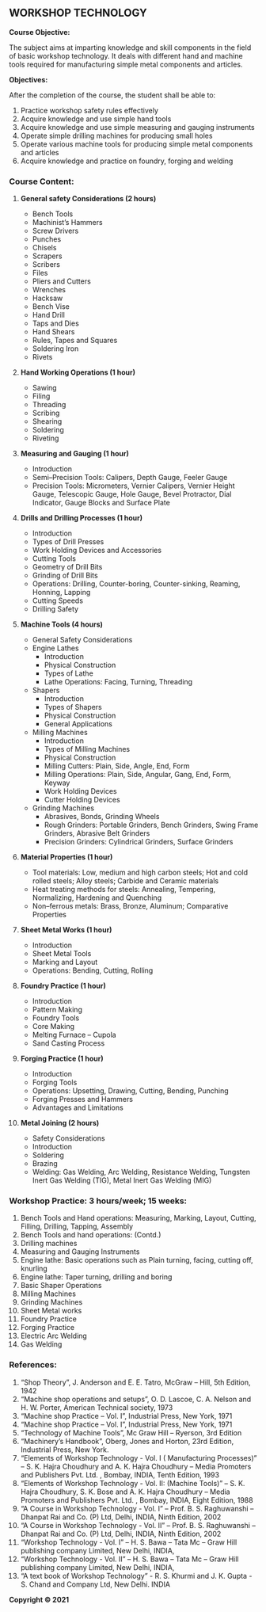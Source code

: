 ## WORKSHOP TECHNOLOGY

**Course Objective:**

The subject aims at imparting knowledge and skill components in the field of basic workshop technology. It deals with different hand and machine tools required for manufacturing simple metal components and articles. 

**Objectives:**

After the completion of the course, the student shall be able to:

1. Practice workshop safety rules effectively
2. Acquire knowledge and use simple hand tools 
3. Acquire knowledge and use simple measuring and gauging instruments
4. Operate simple drilling machines for producing small holes
5. Operate various machine tools for producing simple metal components and articles
6. Acquire knowledge and practice on foundry, forging and welding

### Course Content:

1. **General safety Considerations (2 hours)**
    - Bench Tools
    - Machinist’s Hammers
    - Screw Drivers
    - Punches
    - Chisels
    - Scrapers
    - Scribers
    - Files
    - Pliers and Cutters
    - Wrenches
    - Hacksaw
    - Bench Vise
    - Hand Drill
    - Taps and Dies
    - Hand Shears
    - Rules, Tapes and Squares
    - Soldering Iron
    - Rivets

2. **Hand Working Operations (1 hour)**
    - Sawing
    - Filing
    - Threading
    - Scribing
    - Shearing
    - Soldering
    - Riveting

3. **Measuring and Gauging (1 hour)**
    - Introduction
    - Semi–Precision Tools: Calipers, Depth Gauge, Feeler Gauge
    - Precision Tools: Micrometers, Vernier Calipers, Vernier Height Gauge, Telescopic Gauge, Hole Gauge, Bevel Protractor, Dial Indicator, Gauge Blocks and Surface Plate

4. **Drills and Drilling Processes (1 hour)**
    - Introduction
    - Types of Drill Presses
    - Work Holding Devices and Accessories
    - Cutting Tools
    - Geometry of Drill Bits
    - Grinding of Drill Bits
    - Operations: Drilling, Counter-boring, Counter-sinking, Reaming, Honning, Lapping
    - Cutting Speeds
    - Drilling Safety

5. **Machine Tools (4 hours)**
    - General Safety Considerations
    - Engine Lathes
        - Introduction
        - Physical Construction
        - Types of Lathe
        - Lathe Operations: Facing, Turning, Threading
    - Shapers
        - Introduction
        - Types of Shapers
        - Physical Construction
        - General Applications 
    - Milling Machines
        - Introduction
        - Types of Milling Machines
        - Physical Construction
        - Milling Cutters: Plain, Side, Angle, End, Form 
        - Milling Operations: Plain, Side, Angular, Gang, End, Form, Keyway
        - Work Holding Devices
        - Cutter Holding Devices
    - Grinding Machines
        - Abrasives, Bonds, Grinding Wheels
        - Rough  Grinders: Portable Grinders, Bench Grinders, Swing Frame Grinders, Abrasive Belt Grinders
        - Precision  Grinders: Cylindrical Grinders, Surface Grinders

6. **Material Properties (1 hour)**
    - Tool materials: Low, medium and high carbon steels; Hot and cold rolled steels; Alloy steels; Carbide and Ceramic materials
    - Heat treating methods for steels: Annealing, Tempering, Normalizing, Hardening and Quenching
    - Non–ferrous metals: Brass, Bronze, Aluminum; Comparative Properties

7. **Sheet Metal Works (1 hour)**
    - Introduction
    - Sheet Metal Tools
    - Marking and Layout
    - Operations: Bending, Cutting, Rolling

8. **Foundry Practice (1 hour)**
    - Introduction
    - Pattern Making
    - Foundry Tools
    - Core Making
    - Melting Furnace – Cupola
    - Sand Casting Process

9. **Forging Practice (1 hour)**
    - Introduction
    - Forging Tools
    - Operations: Upsetting, Drawing, Cutting, Bending, Punching
    - Forging Presses and Hammers
    - Advantages and Limitations

10. **Metal Joining (2 hours)**
    - Safety Considerations
    - Introduction
    - Soldering
    - Brazing
    - Welding: Gas Welding, Arc Welding, Resistance Welding, Tungsten Inert Gas Welding (TIG), Metal Inert Gas Welding  (MIG)

### Workshop Practice: 3 hours/week; 15 weeks:

1. Bench Tools and Hand operations: Measuring, Marking, Layout, Cutting, Filling, Drilling, Tapping, Assembly
2. Bench Tools and hand operations: (Contd.)
3. Drilling machines
4. Measuring and Gauging Instruments
5. Engine lathe: Basic operations such as Plain turning, facing, cutting off, knurling
6. Engine lathe: Taper turning, drilling and boring
7. Basic Shaper Operations
8. Milling Machines
9. Grinding Machines
10. Sheet Metal works
11. Foundry Practice
12. Forging Practice
13. Electric Arc Welding
14. Gas Welding

### References:

1. “Shop Theory”, J. Anderson and E. E. Tatro, McGraw – Hill, 5th Edition,  1942 
2. “Machine shop operations and setups”, O. D. Lascoe, C. A. Nelson and H. W. Porter,  American Technical society, 1973
3. “Machine shop Practice – Vol. I”, Industrial Press, New York, 1971
4. “Machine shop Practice – Vol. I”, Industrial Press, New York, 1971
5. “Technology of Machine Tools”, Mc Graw Hill – Ryerson, 3rd Edition 
6. “Machinery’s Handbook”, Oberg, Jones and Horton, 23rd Edition, Industrial Press,  New York.
7. “Elements of Workshop Technology - Vol. I ( Manufacturing Processes)” – S. K. Hajra  Choudhury and A. K. Hajra Choudhury – Media Promoters and Publishers Pvt. Ltd. , Bombay, INDIA, Tenth Edition, 1993
8. “Elements of Workshop Technology - Vol. II: (Machine Tools)” – S. K. Hajra Choudhury, S.  K. Bose and A. K. Hajra Choudhury – Media Promoters and Publishers Pvt. Ltd. ,  Bombay, INDIA, Eight Edition, 1988
9. “A Course in Workshop Technology - Vol. I” – Prof. B. S. Raghuwanshi – Dhanpat Rai  and Co. (P) Ltd, Delhi, INDIA, Ninth Edition, 2002
10. “A Course in Workshop Technology - Vol. II” – Prof. B. S. Raghuwanshi – Dhanpat  Rai and Co. (P) Ltd, Delhi, INDIA, Ninth Edition, 2002
11. “Workshop Technology - Vol. I” – H. S. Bawa – Tata Mc – Graw Hill publishing company  Limited, New Delhi, INDIA, 
12. “Workshop Technology - Vol. II” – H. S. Bawa – Tata Mc – Graw Hill publishing company  Limited, New Delhi, INDIA, 
13. “A text book of Workshop Technology” - R. S. Khurmi and J. K. Gupta - S. Chand and  Company Ltd, New Delhi. INDIA

**Copyright © 2021** 
